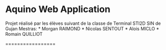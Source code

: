 Aquino Web Application
==================

Projet réalisé par les élèves suivant de la classe de Terminal STI2D SIN de Gujan Mestras:
    * Morgan RAIMOND
    * Nicolas SENTOUT
    * Alois MICLO
    * Romain QUILLIOT

=================
